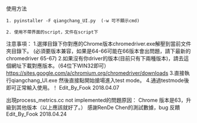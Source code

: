 
使用方法
	
	1. pyinstaller -F qiangchang_UI.py  (-w 可不顯示cmd)

	2. 使用不帶界面的script，文件在script下


注意事項：
1.選擇目錄下你對應的Chrome版本chromedriver.exe解壓到當前文件夾目錄下。
(必須要版本兼容，如果是64-66可能在66版本會出問題，請下最新的chromedriver 65-67)
2.如果沒有你driver的版本(目前只有下兩種版本)，請去這個網址下載對應版本。（64位下WIN32即可）
  https://sites.google.com/a/chromium.org/chromedriver/downloads
3.直接執行qiangchang_UI.exe 然後直接點開始搶場進入test mode。
4.通過testmode後即可正常輸入使用。！
											Edit_By_Fook 2018.04.07

											
出現process_metrics.cc not implemented的問題原因：
Chrome 版本是63，升級到其他版本（以上應該就好了。）
感謝RenDe Chen的測試數據，bug 反饋
											Edit_By_Fook 2018.04.24
